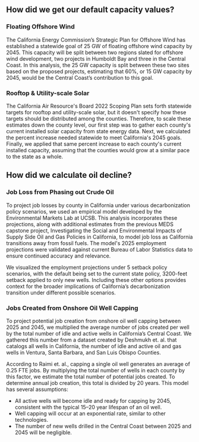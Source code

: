 ## How did we get our default capacity values?

### Floating Offshore Wind

The California Energy Commission’s Strategic Plan for Offshore Wind has established a statewide goal of 25 GW of floating offshore wind capacity by 2045. This capacity will be split between two regions slated for offshore wind development, two projects in Humboldt Bay and three in the Central Coast. In this analysis, the 25 GW capacity is split between these two sites based on the proposed projects, estimating that 60%, or 15 GW capacity by 2045, would be the Central Coast’s contribution to this goal. 

### Rooftop & Utility-scale Solar

The California Air Resource's Board 2022 Scoping Plan sets forth statewide targets for rooftop and utility-scale solar, but it doesn't specify how these targets should be distributed among the counties. Therefore, to scale these estimates down the county level, our first step was to gather each county's current installed solar capacity from state energy data. Next, we calculated the percent increase needed statewide to meet California's 2045 goals. Finally, we applied that same percent increase to each county's current installed capacity, assuming that the counties would grow at a similar pace to the state as a whole. 

## How did we calculate oil decline?

### Job Loss from Phasing out Crude Oil

To project job losses by county in California under various decarbonization policy scenarios, we used an empirical model developed by the Environmental Markets Lab at UCSB. This analysis incorporates these projections, along with additional estimates from the previous MEDS capstone project, Investigating the Social and Environmental Impacts of Supply Side Oil and Gas Policies in California, to model job loss as California transitions away from fossil fuels. The model's 2025 employment projections were validated against current Bureau of Labor Statistics data to ensure continued accuracy and relevance.

We visualized the employment projections under 5 setback policy scenarios, with the default being set to the current state policy, 3200-feet setback applied to only new wells. Including these other options provides context for the broader implications of California’s decarbonization transition under different possible scenarios.


### Jobs Created from Onshore Oil Well Capping

To project potential job creation from onshore oil well capping between 2025 and 2045, we multiplied the average number of jobs created per well by the total number of idle and active wells in California’s Central Coast. We gathered this number from a dataset created by Deshmukh et. al. that catalogs all wells in California, the number of idle and active oil and gas wells in Ventura, Santa Barbara, and San Luis Obispo Counties. 

According to Raimi et. al., capping a single oil well generates an average of 0.25 FTE jobs. By multiplying the total number of wells in each county by this factor, we estimate the total number of potential jobs created. To determine annual job creation, this total is divided by 20 years.
This model has several assumptions:
- All active wells will become idle and ready for capping by 2045, consistent with the typical 15–20 year lifespan of an oil well.
- Well capping will occur at an exponential rate, similar to other technologies.
- The number of new wells drilled in the Central Coast between 2025 and 2045 will be negligible.
